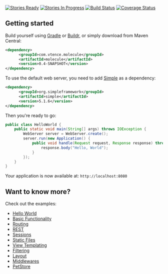 [![Stories Ready](https://badge.waffle.io/testinfected/molecule.png?label=ready&title=Ready)](https://waffle.io/testinfected/molecule)
[![Stories In Progress](https://badge.waffle.io/testinfected/molecule.png?label=In%20Progress&title=Started)](https://waffle.io/testinfected/molecule)
[![Build Status](https://travis-ci.org/testinfected/molecule.png?branch=master)](https://travis-ci.org/testinfected/molecule)
[![Coverage Status](https://coveralls.io/repos/testinfected/molecule/badge.png)](https://coveralls.io/r/testinfected/molecule)

## Getting started

Build yourself using [Gradle](http://www.gradle.org) or [Buildr](http://buildr.apache.org), or simply download from Maven Central:

```xml
<dependency>
      <groupId>com.vtence.molecule</groupId>
      <artifactId>molecule</artifactId>
      <version>0.4-SNAPSHOT</version>
</dependency>
```

To use the default web server, you need to add [Simple](http://www.simpleframework.org) as a dependency:

```xml
<dependency>
      <groupId>org.simpleframework</groupId>
      <artifactId>simple</artifactId>
      <version>5.1.6</version>
</dependency>
```

Then you're ready to go:
```java
public class HelloWorld {
    public static void main(String[] args) throws IOException {
        WebServer server = WebServer.create();
        server.run(new Application() {
            public void handle(Request request, Response response) throws Exception {
                response.body("Hello, World");
            }
        });
    }
}
```

Your application is now available at:
`http://localhost:8080`

## Want to know more?

Check out the examples:
* [Hello World](https://github.com/testinfected/molecule/blob/master/src/test/java/examples/helloworld/HelloWorldExample.java)
* [Basic Functionality](https://github.com/testinfected/molecule/blob/master/src/test/java/examples/basic/BasicExample.java)
* [Routing](https://github.com/testinfected/molecule/blob/master/src/test/java/examples/routing/RoutingExample.java)
* [REST](https://github.com/testinfected/molecule/blob/master/src/test/java/examples/rest/RESTExample.java)
* [Sessions](https://github.com/testinfected/molecule/blob/master/src/test/java/examples/session/SessionExample.java)
* [Static Files](https://github.com/testinfected/molecule/blob/master/src/test/java/examples/files/StaticFilesExample.java)
* [View Templating](https://github.com/testinfected/molecule/blob/master/src/test/java/examples/templating/TemplatingExample.java)
* [Filtering](https://github.com/testinfected/molecule/blob/master/src/test/java/examples/filtering/FilteringExample.java)
* [Layout](https://github.com/testinfected/molecule/blob/master/src/test/java/examples/layout/LayoutExample.java)
* [Middlewares](https://github.com/testinfected/molecule/blob/master/src/test/java/examples/middlewares/MiddlewaresExample.java)
* [PetStore](https://github.com/testinfected/simple-petstore/blob/master/webapp/src/main/java/org/testinfected/petstore/PetStore.java)
